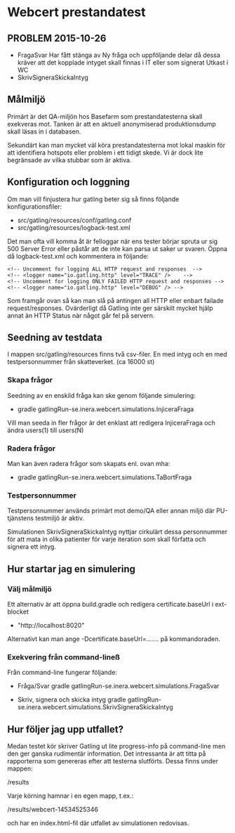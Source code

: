 # Webcert prestandatest

## PROBLEM 2015-10-26
- FragaSvar Har fått stänga av Ny fråga och uppföljande delar då dessa kräver att det kopplade intyget skall finnas i IT eller som signerat Utkast i WC
- SkrivSigneraSkickaIntyg

## Målmiljö
Primärt är det QA-miljön hos Basefarm som prestandatesterna skall exekveras mot. Tanken är att en aktuell anonymiserad produktionsdump skall läsas in i databasen.
 
Sekundärt kan man mycket väl köra prestandatesterna mot lokal maskin för att identifiera hotspots eller problem i ett tidigt skede. Vi är dock lite begränsade av vilka stubbar som är aktiva.

## Konfiguration och loggning
Om man vill finjustera hur gatling beter sig så finns följande konfigurationsfiler:

- src/gatling/resources/conf/gatling.conf
- src/gatling/resources/logback-test.xml

Det man ofta vill komma åt är felloggar när ens tester börjar spruta ur sig 500 Server Error eller påstår att de inte kan parsa ut saker ur svaren. Öppna då logback-test.xml och kommentera in följande:

    <!-- Uncomment for logging ALL HTTP request and responses  -->
    <!-- <logger name="io.gatling.http" level="TRACE" />    -->
    <!-- Uncomment for logging ONLY FAILED HTTP request and responses -->
    <!-- <logger name="io.gatling.http" level="DEBUG" /> -->    
 
Som framgår ovan så kan man slå på antingen all HTTP eller enbart failade request/responses. Ovärderligt då Gatling inte ger särskilt mycket hjälp annat än HTTP Status när något går fel på servern. 

## Seedning av testdata
I mappen src/gatling/resources finns två csv-filer. En med intyg och en med testpersonnummer från skatteverket. (ca 16000 st)

### Skapa frågor
Seedning av en enskild fråga kan ske genom följande simulering:

- gradle gatlingRun-se.inera.webcert.simulations.InjiceraFraga

Vill man seeda in fler frågor är det enklast att redigera InjiceraFraga och ändra users(1) till users(N)

### Radera frågor
Man kan även radera frågor som skapats enl. ovan mha:

- gradle gatlingRun-se.inera.webcert.simulations.TaBortFraga

### Testpersonnummer
Testpersonnummer används primärt mot demo/QA eller annan miljö där PU-tjänstens testmiljö är aktiv.

Simulationen SkrivSigneraSkickaIntyg nyttjar cirkulärt dessa personnummer för att mata in olika patienter för varje 
iteration som skall författa och signera ett intyg.

## Hur startar jag en simulering

### Välj målmiljö
Ett alternativ är att öppna build.gradle och redigera certificate.baseUrl i ext-blocket

- "http://localhost:8020"

Alternativt kan man ange -Dcertificate.baseUrl=....... på kommandoraden.

### Exekvering från command-lineß

Från command-line fungerar följande:

- Fråga/Svar
  gradle gatlingRun-se.inera.webcert.simulations.FragaSvar

  
- Skriv, signera och skicka intyg
  gradle gatlingRun-se.inera.webcert.simulations.SkrivSigneraSkickaIntyg

## Hur följer jag upp utfallet?
Medan testet kör skriver Gatling ut lite progress-info på command-line men den ger ganska rudimentär information. Det intressanta är att titta på rapporterna som genereras efter att testerna slutförts. Dessa finns under mappen:

/results

Varje körning hamnar i en egen mapp, t.ex.:

/results/webcert-14534525346

och har en index.html-fil där utfallet av simulationen redovisas.
